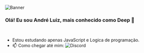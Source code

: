 ![Banner](https://c4.wallpaperflare.com/wallpaper/107/856/884/black-white-programming-programming-language-python-programming-hd-wallpaper-preview.jpg)

### Olá! Eu sou André Luiz, mais conhecido como Deep 👋
<br>

 - Estou estudando apenas JavaScript e Logica de programação.
 - 📫 Como chegar até mim:
![Discord](https://img.shields.io/badge/unity-%23000000.svg?style=for-the-badge&logo=unity&logoColor=white)
  <a href="https://discord.gg/deepzao">
